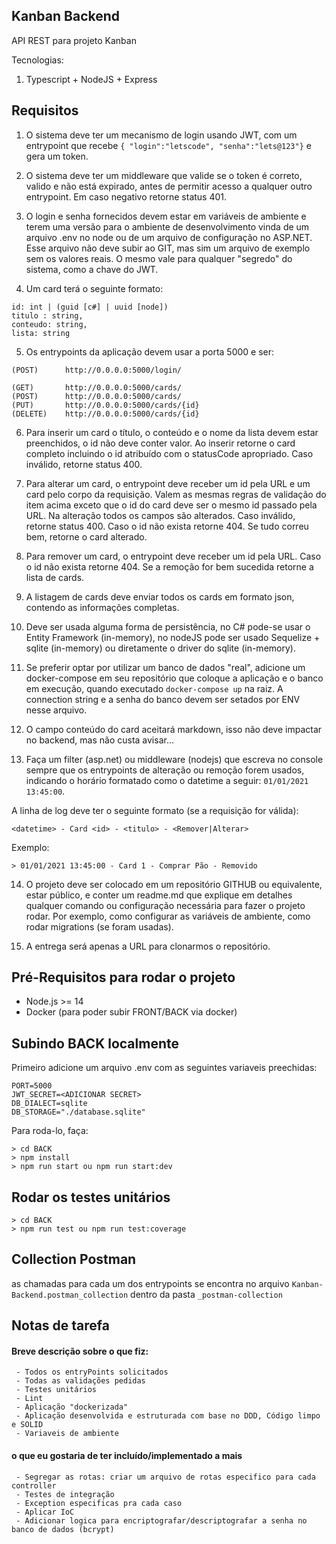 ## Kanban Backend

API REST para projeto Kanban

Tecnologias:

1. Typescript + NodeJS + Express

## Requisitos

1. O sistema deve ter um mecanismo de login usando JWT, com um entrypoint que recebe `{ "login":"letscode", "senha":"lets@123"}` e gera um token.

2. O sistema deve ter um middleware que valide se o token é correto, valido e não está expirado, antes de permitir acesso a qualquer outro entrypoint. Em caso negativo retorne status 401.

3. O login e senha fornecidos devem estar em variáveis de ambiente e terem uma versão para o ambiente de desenvolvimento vinda de um arquivo .env no node ou de um arquivo de configuração no ASP.NET. Esse arquivo não deve subir ao GIT, mas sim um arquivo de exemplo sem os valores reais. O mesmo vale para qualquer "segredo" do sistema, como a chave do JWT.

4. Um card terá o seguinte formato:

```
id: int | (guid [c#] | uuid [node])
titulo : string,
conteudo: string,
lista: string
```

5. Os entrypoints da aplicação devem usar a porta 5000 e ser:

```
(POST)      http://0.0.0.0:5000/login/

(GET)       http://0.0.0.0:5000/cards/
(POST)      http://0.0.0.0:5000/cards/
(PUT)       http://0.0.0.0:5000/cards/{id}
(DELETE)    http://0.0.0.0:5000/cards/{id}
```

6. Para inserir um card o título, o conteúdo e o nome da lista devem estar preenchidos, o id não deve conter valor. Ao inserir retorne o card completo incluindo o id atribuído com o statusCode apropriado. Caso inválido, retorne status 400.

7. Para alterar um card, o entrypoint deve receber um id pela URL e um card pelo corpo da requisição. Valem as mesmas regras de validação do item acima exceto que o id do card deve ser o mesmo id passado pela URL. Na alteração todos os campos são alterados. Caso inválido, retorne status 400. Caso o id não exista retorne 404. Se tudo correu bem, retorne o card alterado.

8. Para remover um card, o entrypoint deve receber um id pela URL. Caso o id não exista retorne 404. Se a remoção for bem sucedida retorne a lista de cards.

9. A listagem de cards deve enviar todos os cards em formato json, contendo as informações completas.

10. Deve ser usada alguma forma de persistência, no C# pode-se usar o Entity Framework (in-memory), no nodeJS pode ser usado Sequelize + sqlite (in-memory) ou diretamente o driver do sqlite (in-memory).

11. Se preferir optar por utilizar um banco de dados "real", adicione um docker-compose em seu repositório que coloque a aplicação e o banco em execução, quando executado `docker-compose up` na raiz. A connection string e a senha do banco devem ser setados por ENV nesse arquivo.

12. O campo conteúdo do card aceitará markdown, isso não deve impactar no backend, mas não custa avisar...

13. Faça um filter (asp.net) ou middleware (nodejs) que escreva no console sempre que os entrypoints de alteração ou remoção forem usados, indicando o horário formatado como o datetime a seguir: `01/01/2021 13:45:00`.

A linha de log deve ter o seguinte formato (se a requisição for válida):

`<datetime> - Card <id> - <titulo> - <Remover|Alterar>`

Exemplo:

```console
> 01/01/2021 13:45:00 - Card 1 - Comprar Pão - Removido
```

14. O projeto deve ser colocado em um repositório GITHUB ou equivalente, estar público, e conter um readme.md que explique em detalhes qualquer comando ou configuração necessária para fazer o projeto rodar. Por exemplo, como configurar as variáveis de ambiente, como rodar migrations (se foram usadas).

15. A entrega será apenas a URL para clonarmos o repositório.

## Pré-Requisitos para rodar o projeto

- Node.js >= 14
- Docker (para poder subir FRONT/BACK via docker)

## Subindo BACK localmente

Primeiro adicione um arquivo .env com as seguintes variaveis preechidas:

```
PORT=5000
JWT_SECRET=<ADICIONAR SECRET>
DB_DIALECT=sqlite
DB_STORAGE="./database.sqlite"
```

Para roda-lo, faça:

```console
> cd BACK
> npm install
> npm run start ou npm run start:dev
```

## Rodar os testes unitários

```console
> cd BACK
> npm run test ou npm run test:coverage
```

## Collection Postman

as chamadas para cada um dos entrypoints se encontra no arquivo `Kanban-Backend.postman_collection` dentro da pasta `_postman-collection`

## Notas de tarefa

#### Breve descrição sobre o que fiz:
 
```
 - Todos os entryPoints solicitados
 - Todas as validações pedidas
 - Testes unitários
 - Lint
 - Aplicação "dockerizada"
 - Aplicação desenvolvida e estruturada com base no DDD, Código limpo e SOLID
 - Variaveis de ambiente
```

#### o que eu gostaria de ter incluído/implementado a mais
 
```
 - Segregar as rotas: criar um arquivo de rotas especifico para cada controller
 - Testes de integração
 - Exception especificas pra cada caso
 - Aplicar IoC
 - Adicionar logica para encriptografar/descriptografar a senha no banco de dados (bcrypt)
```
